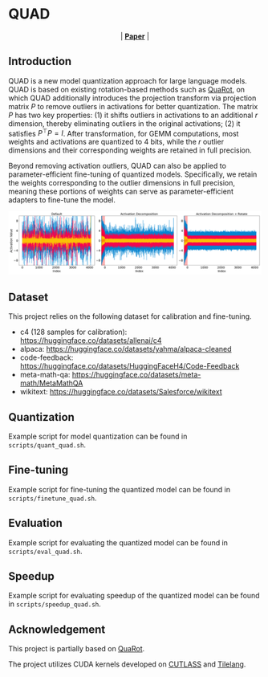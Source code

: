 # QUAD

<p align="center">
| <a href="https://arxiv.org/pdf/2503.19353"><b>Paper</b></a> |
</p>

<!-- ---

*News* 🔥
- [2025/4] QUAD is now available on [arXiv](https://arxiv.org/pdf/2503.19353).

--- -->

## Introduction

QUAD is a new model quantization approach for large language models. QUAD is based on existing rotation-based methods such as [QuaRot](https://github.com/spcl/QuaRot), on which QUAD additionally introduces the projection transform via projection matrix $P$ to remove outliers in activations for better quantization. The matrix $P$ has two key properties: (1) it shifts outliers in activations to an additional $r$ dimension, thereby eliminating outliers in the original activations; (2) it satisfies $P^\top P = I$. After transformation, for GEMM computations, most weights and activations are quantized to 4 bits, while the $r$ outlier dimensions and their corresponding weights are retained in full precision. 

Beyond removing activation outliers, QUAD can also be applied to parameter-efficient fine-tuning of quantized models. Specifically, we retain the weights corresponding to the outlier dimensions in full precision, meaning these portions of weights can serve as parameter-efficient adapters to fine-tune the model.

![](figs/activations.png)

## Dataset

This project relies on the following dataset for calibration and fine-tuning.
- c4 (128 samples for calibration): https://huggingface.co/datasets/allenai/c4
- alpaca: https://huggingface.co/datasets/yahma/alpaca-cleaned
- code-feedback: https://huggingface.co/datasets/HuggingFaceH4/Code-Feedback
- meta-math-qa: https://huggingface.co/datasets/meta-math/MetaMathQA
- wikitext: https://huggingface.co/datasets/Salesforce/wikitext

## Quantization

Example script for model quantization can be found in `scripts/quant_quad.sh`.

## Fine-tuning

Example script for fine-tuning the quantized model can be found in `scripts/finetune_quad.sh`.

## Evaluation

Example script for evaluating the quantized model can be found in `scripts/eval_quad.sh`.

## Speedup

Example script for evaluating speedup of the quantized model can be found in `scripts/speedup_quad.sh`.

## Acknowledgement

This project is partially based on [QuaRot](https://github.com/spcl/QuaRot).

The project utilizes CUDA kernels developed on [CUTLASS](https://github.com/NVIDIA/cutlass/tree/main) and [Tilelang](https://github.com/tile-ai/tilelang).
